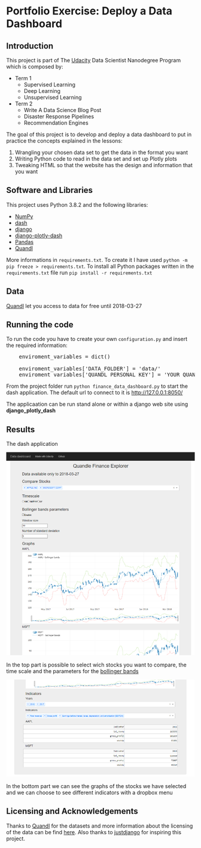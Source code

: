 # Portfolio Exercise: Deploy a Data Dashboard

## Introduction

This project is part of The [Udacity](https://eu.udacity.com/) Data Scientist Nanodegree Program which is composed by:
* Term 1
    * Supervised Learning
    * Deep Learning
    * Unsupervised Learning
* Term 2
    * Write A Data Science Blog Post
    * Disaster Response Pipelines
    * Recommendation Engines
    
The goal of this project is to develop and deploy a data dashboard to put in practice the concepts explained in the lessons:
1. Wrangling your chosen data set to get the data in the format you want
2. Writing Python code to read in the data set and set up Plotly plots
3. Tweaking HTML so that the website has the design and information that you want

## Software and Libraries

This project uses Python 3.8.2 and the following libraries:
* [NumPy](http://www.numpy.org/)
* [dash](https://plot.ly/dash/)
* [django](https://www.djangoproject.com/)
* [django-plotly-dash](https://pypi.org/project/django-plotly-dash/)
* [Pandas](http://pandas.pydata.org)
* [Quandl](https://pypi.org/project/Quandl/)

More informations in `requirements.txt`. To create it I have used `python -m pip freeze > requirements.txt`. To install all Python packages written in the `requirements.txt` file run `pip install -r requirements.txt`

## Data

[Quandl](https://www.quandl.com/) let you access to data for free until 2018-03-27

## Running the code

To run the code you have to create your own `configuration.py` and insert the required information:

<pre>
    enviroment_variables = dict()

    enviroment_variables['DATA_FOLDER'] = 'data/'
    enviroment_variables['QUANDL_PERSONAL_KEY'] = 'YOUR_QUANDL_PERSONAL_KEY'
</pre>

From the project folder run `python finance_data_dashboard.py` to start the dash application. The default url to connect to it is http://127.0.0.1:8050/

The applicaation can be run stand alone or within a django web site using **django_plotly_dash**

## Results

The dash application 

![Home](images/home.PNG)

In the top part is possible to select wich stocks you want to compare, the time scale and the parameters for the [bollinger bands](https://en.wikipedia.org/wiki/Bollinger_Bands)

![Home](images/indicators.PNG)

In the bottom part we can see the graphs of the stocks we have selected and we can choose to see different indicators with a dropbox menu

## Licensing and Acknowledgements

Thanks to [Quandl](https://www.quandl.com/) for the datasets and more information about the licensing of the data can be find [here](https://www.quandl.com/databases/WIKIP/documentation). Also thanks to [justdjango](https://github.com/justdjango/My_Dashboard/blob/master/finance/as_dash.py) for inspiring this project.

